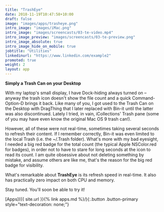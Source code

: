 ```yaml
---
title: "TrashEye"
date: 2018-11-19T10:47:58+10:00
draft: false
image: "images/apps/trasheye.png"
intro_image: "images/iMac.png"
intro_image: "images/screencasts/03-te-video.mp4"
intro_image_preview: "images/screencasts/03-te-preview.png"
intro_image_absolute: true
intro_image_hide_on_mobile: true
jobtitle: "Utilities"
linkedinurl: "https://www.linkedin.com/example2"
promoted: true
weight: 2
layout: app
---
```


**Simply a Trash Can on your Desktop**

With my laptop's small display, I have Dock-hiding always turned on – anyway the trash icon doesn't show the file count and a quick Command-Option-D brings it back. Like many of you, I got used to the Trash Can on the Desktop with DragThing that I later replaced with Bin-it until the latter was also discontinued. Lately I tried, in vain, iCollections' Trash pane (some of you may have even know the original Mac OS 9 trash can!).

<!--break-->

However, all of these were not real-time, sometimes taking several seconds to refresh their content. If I remember correctly, Bin-it was even limited to the local Trash (i.e. the ~/.Trash folder). What's more with my bad eyesight, I needed a big red badge for the total count (the typical Apple NSColor.red for badges), in order not to have to stare for long seconds at the icon to read its count. I am quite obsessive about not deleting something by mistake, and assume others are like me, that's the reason for the big red badge for visibility.

What's remarkable about **TrashEye** is its refresh speed in real-time. It also has practically zero impact on both CPU and memory.

Stay tuned. You'll soon be able to try it!

[Apps]({{ site.url }}{% link apps.md %}/){:.button .button-primary style="text-decoration: none;"}
